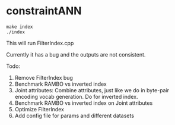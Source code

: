 # constraintANN
```
make index
./index
```
This will run FilterIndex.cpp

Currently it has a bug and the outputs are not consistent.

Todo: 
1) Remove FilterIndex bug
2) Benchmark RAMBO vs inverted index
3) Joint attributes: Combine attributes, just like we do in byte-pair encoding vocab generation. Do for inverted index.
4) Benchmark RAMBO vs inverted index on Joint attributes
5) Optimize FilterIndex
6) Add config file for params and different datasets

